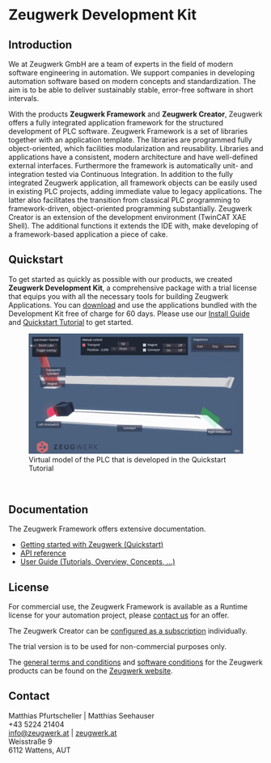 # Zeugwerk Development Kit

## Introduction

We at Zeugwerk GmbH are a team of experts in the field of modern software engineering in automation.
We support companies in developing automation software based on modern concepts and standardization. The aim is to be able to deliver sustainably stable, error-free software in short intervals.

With the products **Zeugwerk Framework** and **Zeugwerk Creator**, Zeugwerk offers a fully integrated application framework for the structured development of PLC software.
Zeugwerk Framework is a set of libraries together with an application template. The libraries are programmed fully object-oriented, which facilities modularization and reusability. Libraries and applications have a consistent, 
modern architecture and have well-defined external interfaces. Furthermore the framework is automatically unit- and integration tested via Continuous Integration.
In addition to the fully integrated Zeugwerk application, all framework objects can be easily used in existing PLC projects, adding immediate value to legacy applications. The latter also facilitates the transition from classical PLC programming to framework-driven, object-oriented programming substantially.
Zeugwerk Creator is an extension of the development environment (TwinCAT XAE Shell). The additional functions it extends the IDE with, make developing of a framework-based application a piece of cake.

## Quickstart

To get started as quickly as possible with our products, we created **Zeugwerk Development Kit**, a comprehensive package with a trial license that equips you with all the necessary tools for building Zeugwerk Applications. You can <a href="https://github.com/Zeugwerk/Zeugwerk-Development-Kit/releases/latest">download</a> and use the applications bundled with the Development Kit free of charge for 60 days. Please use our <a href="https://doc.zeugwerk.dev/userguide/tutorials/zgwk_install_guide.html">Install Guide</a> and <a href="https://doc.zeugwerk.dev/quickstart/quickstart.html">Quickstart Tutorial</a> to get started.

<div class="gallery">
  <div class="gallery-item">
    <figure>
      <img src="images/quickstart_automaticsequence.gif" alt="Quickstart virutal model in automatic sequence"/>
      <figcaption>Virtual model of the PLC that is developed in the Quickstart Tutorial</figcaption>
    </figure>
  </div>
</div>

<br />

## Documentation

The Zeugwerk Framework offers extensive documentation.
- <a href="https://doc.zeugwerk.dev/quickstart/quickstart.html">Getting started with Zeugwerk (Quickstart)</a>
- <a href="https://doc.zeugwerk.dev/reference/ZCore/BaseTypes/Conversion/ZBytes2.html">API reference</a>
- <a href="https://doc.zeugwerk.dev/userguide/creator/framework_integration.html?tabs=tabid-1">User Guide (Tutorials, Overview, Concepts, ...)</a> 

## License

For commercial use, the Zeugwerk Framework is available as a Runtime license for your automation project, please <a href="https://www.zeugwerk.at/kontakt/">contact us</a> for an offer.

The Zeugwerk Creator can be <a href="https://www.zeugwerk.at/zeugwerk-creator-buy/">configured as a subscription</a> individually.

The trial version is to be used for non-commercial purposes only.

The <a href="https://www.zeugwerk.at/wp-content/uploads/2024/06/AGB_ZeugwerkGmbH_V2.pdf">general terms and conditions</a> and <a href="https://www.zeugwerk.at/wp-content/uploads/2024/06/ASB_ZeugwerkGmbH_V4.pdf">software conditions</a> for the Zeugwerk products can be found on the <a href="https://www.zeugwerk.at">Zeugwerk website</a>.

## Contact

Matthias Pfurtscheller | Matthias Seehauser<br />
+43 5224 21404<br />
<a href="mailto:info@zeugwerk.at">info@zeugwerk.at</a> | <a href="https://zeugwerk.at">zeugwerk.at</a><br />
Weisstraße 9<br />
6112 Wattens, AUT<br />
